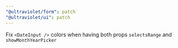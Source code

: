 ```yaml
---
"@ultraviolet/form": patch
"@ultraviolet/ui": patch
---
```


Fix `<DateInput />` colors when having both props `selectsRange` and `showMonthYearPicker`
